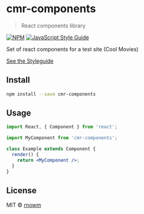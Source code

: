 # cmr-components

> React components library

[![NPM](https://img.shields.io/npm/v/cmr-components.svg)](https://www.npmjs.com/package/cmr-components) [![JavaScript Style Guide](https://img.shields.io/badge/code_style-standard-brightgreen.svg)](https://standardjs.com)

Set of react components for a test site (Cool Movies)

[See the Styleguide](https://rnowm.github.io/cmr-components/)

## Install

```bash
npm install --save cmr-components
```

## Usage

```jsx
import React, { Component } from 'react';

import MyComponent from 'cmr-components';

class Example extends Component {
  render() {
    return <MyComponent />;
  }
}
```

## License

MIT © [rnowm](https://github.com/rnowm)

